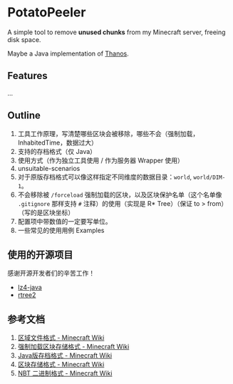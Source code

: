 # PotatoPeeler
A simple tool to remove **unused chunks** from my Minecraft server, freeing disk space.   

Maybe a Java implementation of [Thanos](https://github.com/aternosorg/thanos).  

## Features  

...

## Outline

1. 工具工作原理，写清楚哪些区块会被移除，哪些不会（强制加载，InhabitedTime，数据过大）
2. 支持的存档格式（仅 Java）
3. 使用方式（作为独立工具使用 / 作为服务器 Wrapper 使用）
4. unsuitable-scenarios
5. 对于原版存档格式可以像这样指定不同维度的数据目录：`world`, `world/DIM-1`。
6. 不会移除被 `/forceload` 强制加载的区块，以及区块保护名单（这个名单像 `.gitignore` 那样支持 `#` 注释）的使用（实现是 R* Tree）（保证 to > from）（写的是区块坐标）
7. 配置项中带数值的一定要写单位。
8. 一些常见的使用用例 Examples

## 使用的开源项目

感谢开源开发者们的辛苦工作！

* [lz4-java](https://github.com/lz4/lz4-java)  
* [rtree2](https://github.com/davidmoten/rtree2)  

## 参考文档

1. [区域文件格式 - Minecraft Wiki](https://zh.minecraft.wiki/w/%E5%8C%BA%E5%9F%9F%E6%96%87%E4%BB%B6%E6%A0%BC%E5%BC%8F)  
2. [强制加载区块存储格式 - Minecraft Wiki](https://zh.minecraft.wiki/w/%E5%BC%BA%E5%88%B6%E5%8A%A0%E8%BD%BD%E5%8C%BA%E5%9D%97%E5%AD%98%E5%82%A8%E6%A0%BC%E5%BC%8F)  
3. [Java版存档格式 - Minecraft Wiki](https://zh.minecraft.wiki/w/Java%E7%89%88%E5%AD%98%E6%A1%A3%E6%A0%BC%E5%BC%8F)  
4. [区块存储格式 - Minecraft Wiki](https://zh.minecraft.wiki/w/%E5%8C%BA%E5%9D%97%E5%AD%98%E5%82%A8%E6%A0%BC%E5%BC%8F)  
5. [NBT 二进制格式 - Minecraft Wiki](https://zh.minecraft.wiki/w/NBT%E6%A0%BC%E5%BC%8F?variant=zh-cn#%E4%BA%8C%E8%BF%9B%E5%88%B6%E6%A0%BC%E5%BC%8F)  